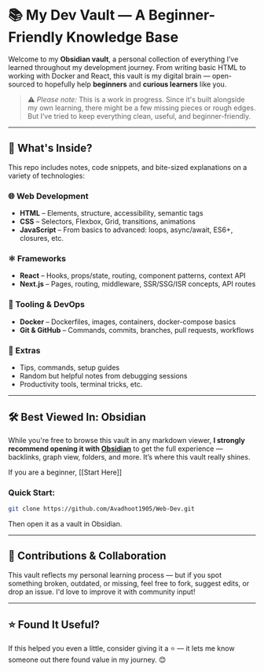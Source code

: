 # 📚 My Dev Vault — A Beginner-Friendly Knowledge Base

Welcome to my **Obsidian vault**, a personal collection of everything I’ve learned throughout my development journey. From writing basic HTML to working with Docker and React, this vault is my digital brain — open-sourced to hopefully help **beginners** and **curious learners** like you.

> ⚠️ *Please note:* This is a work in progress. Since it's built alongside my own learning, there might be a few missing pieces or rough edges. But I’ve tried to keep everything clean, useful, and beginner-friendly.

---

## 🧠 What's Inside?

This repo includes notes, code snippets, and bite-sized explanations on a variety of technologies:

### 🌐 Web Development
- **HTML** – Elements, structure, accessibility, semantic tags
- **CSS** – Selectors, Flexbox, Grid, transitions, animations
- **JavaScript** – From basics to advanced: loops, async/await, ES6+, closures, etc.

### ⚛️ Frameworks
- **React** – Hooks, props/state, routing, component patterns, context API
- **Next.js** – Pages, routing, middleware, SSR/SSG/ISR concepts, API routes

### 🐳 Tooling & DevOps
- **Docker** – Dockerfiles, images, containers, docker-compose basics
- **Git & GitHub** – Commands, commits, branches, pull requests, workflows

### 🧩 Extras
- Tips, commands, setup guides
- Random but helpful notes from debugging sessions
- Productivity tools, terminal tricks, etc.

---

## 🛠 Best Viewed In: **Obsidian**

While you're free to browse this vault in any markdown viewer, **I strongly recommend opening it with [Obsidian](https://obsidian.md/)** to get the full experience — backlinks, graph view, folders, and more. It’s where this vault really shines.

If you are a beginner, [[Start Here]]
### Quick Start:
```bash
git clone https://github.com/Avadhoot1905/Web-Dev.git
```
Then open it as a vault in Obsidian.

---

## 🤝 Contributions & Collaboration

This vault reflects my personal learning process — but if you spot something broken, outdated, or missing, feel free to fork, suggest edits, or drop an issue. I'd love to improve it with community input!

---

## ⭐ Found It Useful?

If this helped you even a little, consider giving it a ⭐ — it lets me know someone out there found value in my journey. 😊
